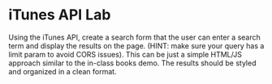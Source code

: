 # iTunes API Lab #
Using the iTunes API, create a search form that the user can enter a search term and display the results on the page. (HINT: make sure your query has a limit param to avoid CORS issues). This can be just a simple HTML/JS approach similar to the in-class books demo. The results should be styled and organized in a clean format.
